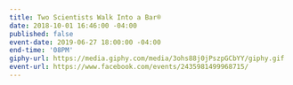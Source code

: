```yaml
---
title: Two Scientists Walk Into a Bar®
date: 2018-10-01 16:46:00 -04:00
published: false
event-date: 2019-06-27 18:00:00 -04:00
end-time: '08PM'
giphy-url: https://media.giphy.com/media/3ohs88j0jPszpGCbYY/giphy.gif
event-url: https://www.facebook.com/events/2435981499968715/
---
```



